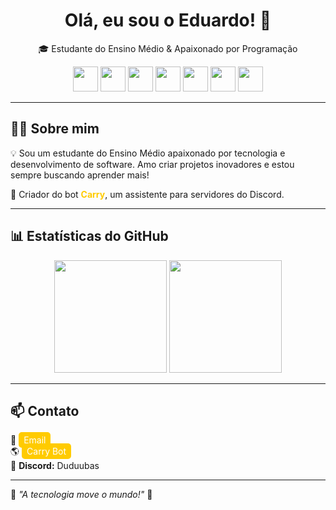 <h1 align="center">Olá, eu sou o Eduardo! 👋 </h1>

<p align="center">
  🎓 Estudante do Ensino Médio & Apaixonado por Programação  
</p>

<p align="center">
  <img src="https://cdn.jsdelivr.net/gh/devicons/devicon/icons/html5/html5-original.svg" width="40" height="40"/>
  <img src="https://cdn.jsdelivr.net/gh/devicons/devicon/icons/css3/css3-original.svg" width="40" height="40"/>
  <img src="https://cdn.jsdelivr.net/gh/devicons/devicon/icons/tailwindcss/tailwindcss-original.svg" width="40" height="40"/>
  <img src="https://cdn.jsdelivr.net/gh/devicons/devicon/icons/docker/docker-original.svg" width="40" height="40"/>
  <img src="https://cdn.jsdelivr.net/gh/devicons/devicon/icons/mongodb/mongodb-original.svg" width="40" height="40"/>
  <img src="https://cdn.jsdelivr.net/gh/devicons/devicon/icons/react/react-original.svg" width="40" height="40"/>
  <img src="https://cdn.jsdelivr.net/gh/devicons/devicon/icons/nextjs/nextjs-original.svg" width="40" height="40"/>
</p>

---

## 🧑‍💻 Sobre mim  
💡 Sou um estudante do Ensino Médio apaixonado por tecnologia e desenvolvimento de software. Amo criar projetos inovadores e estou sempre buscando aprender mais!  

🤖 Criador do bot <span style="color:#ffcb00; font-weight:bold;">Carry</span>, um assistente para servidores do Discord.  

---

## 📊 Estatísticas do GitHub  
<p align="center">
  <img height="180em" src="https://github-readme-stats.vercel.app/api?username=Duduubas&show_icons=true&bg_color=000000&title_color=ffcb00&text_color=ffffff&icon_color=ffcb00&border_color=ffcb00" />
  <img height="180em" src="https://github-readme-stats.vercel.app/api/top-langs/?username=Duduubas&layout=compact&langs_count=7&bg_color=000000&title_color=ffcb00&text_color=ffffff&border_color=ffcb00" />
</p>

---

## 📫 Contato  
📩 <a href="mailto:eduardobritogomes70@gmail.com" style="text-decoration:none; color:white; background-color:#ffcb00; padding:4px 8px; border-radius:5px;">Email</a>  
🌎 <a href="https://carrybot.xyz" style="text-decoration:none; color:white; background-color:#ffcb00; padding:4px 8px; border-radius:5px;">Carry Bot</a>  
💬 **Discord:** Duduubas  

---

🎯 _"A tecnologia move o mundo!"_ 🚀  
